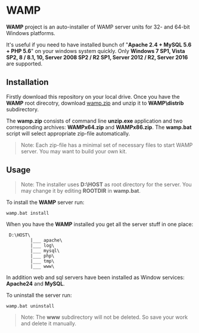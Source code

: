 # WAMP

**WAMP** project is an auto-installer of WAMP server units for 32- and 64-bit 
Windows platforms.

It's useful if you need to have installed bunch of "**Apache 2.4 + MySQL 5.6 + 
PHP 5.6**" on your windows system quickly. Only **Windows 7 SP1, Vista SP2, 
8 / 8.1, 10, Server 2008 SP2 / R2 SP1, Server 2012 / R2, Server 2016** are 
supported.


## Installation

Firstly download this repository on your local drive. Once you have the **WAMP** 
root direcotry, download
[wamp.zip](https://drive.google.com/open?id=0B_8B-dFXY5lBU0tjM0FLMmlqLUE) and 
unzip it to **WAMP\distrib** subdirectory.

The **wamp.zip** consists of command line **unzip.exe** application and two 
corresponding archives: **WAMPx64.zip** and **WAMPx86.zip**. The **wamp.bat** 
script will select appropriate zip-file automatically.
	
>Note: Each zip-file has a minimal set of necessary files to start WAMP server. 
You may want to build your own kit.


## Usage

>Note: The installer uses **D:\HOST** as root directory for the server. You 
may change it by editing **ROOTDIR** in **wamp.bat**.

To install the **WAMP** server run:

```
wamp.bat install
```

When you have the **WAMP** installed you get all the server stuff in one 
place:

```
 D:\HOST\
         |___ apache\
         |___ log\
         |___ mysql\
         |___ php\
         |___ tmp\
         |___ www\

```

In addition web and sql servers have been installed as Window services: 
**Apache24** and **MySQL**.

To uninstall the server run:

```
wamp.bat uninstall
```

>Note: The **www** subdirectory will not be deleted. So save your work and 
delete it manually.
